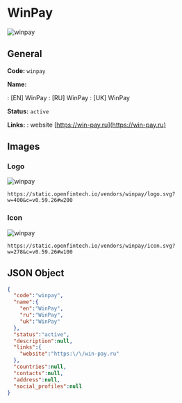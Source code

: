 
# WinPay 
![winpay](https://static.openfintech.io/vendors/winpay/logo.svg?w=400&c=v0.59.26#w200)  

## General 
 
**Code:** `winpay` 
 
**Name:** 
 
:	[EN] WinPay 
:	[RU] WinPay 
:	[UK] WinPay 
 
**Status:** `active` 
 
**Links:** 
: website [https://win-pay.ru](https://win-pay.ru) 
 

## Images 

### Logo 
 
![winpay](https://static.openfintech.io/vendors/winpay/logo.svg?w=400&c=v0.59.26#w200)  

```
https://static.openfintech.io/vendors/winpay/logo.svg?w=400&c=v0.59.26#w200
```  

### Icon 
 
![winpay](https://static.openfintech.io/vendors/winpay/icon.svg?w=278&c=v0.59.26#w100)  

```
https://static.openfintech.io/vendors/winpay/icon.svg?w=278&c=v0.59.26#w100
```  

## JSON Object 

```json
{
  "code":"winpay",
  "name":{
    "en":"WinPay",
    "ru":"WinPay",
    "uk":"WinPay"
  },
  "status":"active",
  "description":null,
  "links":{
    "website":"https:\/\/win-pay.ru"
  },
  "countries":null,
  "contacts":null,
  "address":null,
  "social_profiles":null
}
```  
